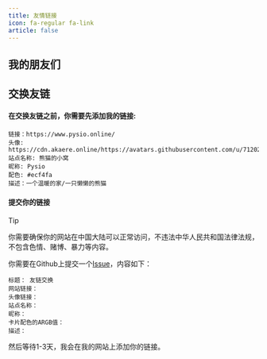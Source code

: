 ```yaml
---
title: 友情链接
icon: fa-regular fa-link
article: false
---
```


## 我的朋友们

<VPCard
  title="一只英短猫猫"
  desc="笨猫猫"
  logo="https://files.pysio.online/files/Pysio-Imges/英短.jpg"
  link="https://www.nerv.games"
  background="rgba(255,229,255)"
  class="cat-logo"
/>

<VPCard
  title="233355607的乱写站"
  desc="啥都写的引诱吃（"
  logo="https://cdn.akaere.online/https://avatars.githubusercontent.com/u/81961962"
  link="https://www.233355607.xyz/"
  background="rgba(236, 244, 250)"
/>

## 交换友链

#### 在交换友链之前，你需要先添加我的链接:

```text
链接：https://www.pysio.online/
头像: https://cdn.akaere.online/https://avatars.githubusercontent.com/u/71202163
站点名称: 熊猫的小窝
昵称: Pysio
配色: #ecf4fa
描述：一个温暖的家/一只懒懒的熊猫
```
#### 提交你的链接

> [!tip]
> 你需要确保你的网站在中国大陆可以正常访问，不违法中华人民共和国法律法规，不包含色情、赌博、暴力等内容。

你需要在Github上提交一个[Issue](https://github.com/pysio2007/Vue-blog)，内容如下：

```text
标题： 友链交换
网站链接：
头像链接：
站点名称：
昵称：
卡片配色的ARGB值：
描述：
```

然后等待1-3天，我会在我的网站上添加你的链接。
